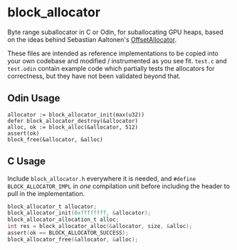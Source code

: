 # block_allocator

Byte range suballocator in C or Odin, for suballocating GPU heaps, based on the ideas behind Sebastian Aaltonen's [OffsetAllocator](https://github.com/sebbbi/OffsetAllocator/blob/main/offsetAllocator.cpp).

These files are intended as reference implementations to be copied into your own codebase and modified / instrumented as you see fit. 
`test.c` and `test.odin` contain example code which partially tests the allocators for correctness, but they have not been validated
beyond that.

## Odin Usage

```odin
allocator := block_allocator_init(max(u32))
defer block_allocator_destroy(&allocator)
alloc, ok := block_alloc(&allocator, 512)
assert(ok)
block_free(&allocator, &alloc)
```

## C Usage

Include `block_allocator.h` everywhere it is needed, and `#define BLOCK_ALLOCATOR_IMPL` in _one_ compilation unit before including the
header to pull in the implementation.

```c
block_allocator_t allocator;
block_allocator_init(0xffffffff, &allocator);
block_allocator_allocation_t alloc;
int res = block_allocator_alloc(&allocator, size, &alloc);
assert(ok == BLOCK_ALLOCATOR_SUCCESS);
block_allocator_free(&allocator, &alloc);
```
